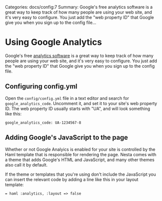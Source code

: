 Categories: docs/config:7
Summary: Google's free analytics software is a great way to keep track of how many people are using your web site, and it's very easy to configure. You just add the "web property ID" that Google give you when you sign up to the config file...

# Using Google Analytics

Google's free [analytics software][analytics] is a great way to keep
track of how many people are using your web site, and it's very easy to
configure. You just add the "web property ID" that Google give you when
you sign up to the config file.

## Configuring config.yml

Open the `config/config.yml` file in a text editor and search for
`google_analytics_code`. Uncomment it, and set it to your site's web
property ID. The web property ID usually starts with "UA", and will look
something like this:

    google_analytics_code: UA-1234567-8

## Adding Google's JavaScript to the page

Whether or not Google Analyics is enabled for your site is controlled by
the Haml template that is responsible for rendering the page. Nesta
comes with a theme that adds Google's HTML and JavaScript, and many
other themes also call it by default.

If the theme or templates that you're using don't include the JavaScript
you can insert the relevant code by adding a line like this in your
layout template:

    = haml :analytics, :layout => false

[analytics]: http://www.google.com/analytics
